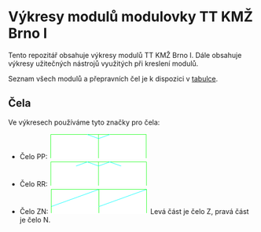 # Výkresy modulů modulovky TT KMŽ Brno I

Tento repozitář obsahuje výkresy modulů TT KMŽ Brno I. Dále obsahuje výkresy
užitečných nástrojů využitých při kreslení modulů.

Seznam všech modulů a přepravních čel je k dispozici
v [tabulce](https://docs.google.com/spreadsheets/d/18dqxd1UNPLrzmol-l9Jh0ruXuBpYiXmeyw5MG42Rct0/edit?usp=sharing).

## Čela

Ve výkresech používáme tyto značky pro čela:

 * Čelo PP: ![Čelo ZN](doc/PP.png)
 * Čelo RR: ![Čelo ZN](doc/RR.png)
 * Čelo ZN: ![Čelo ZN](doc/ZN.png)
   Levá část je čelo Z, pravá část je čelo N.
